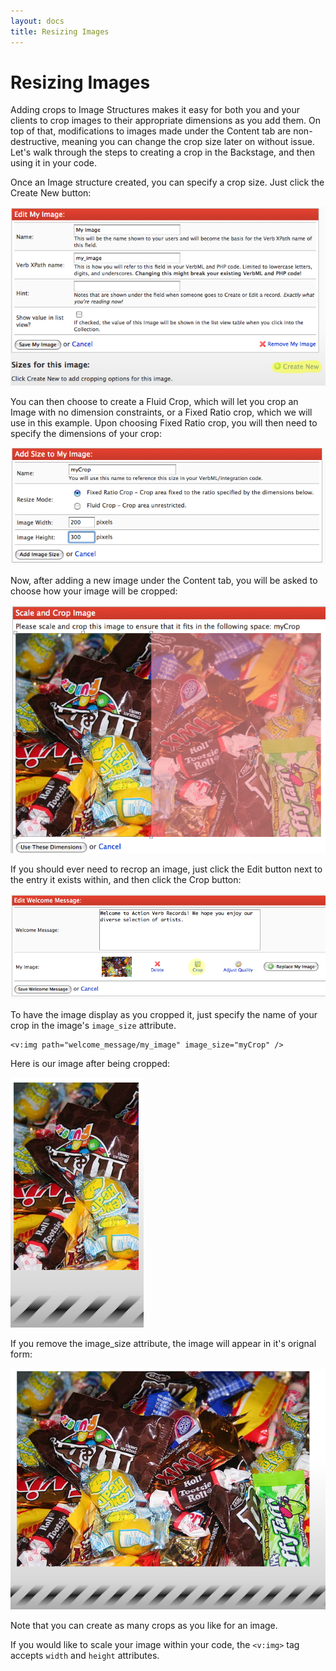 ```yaml
---
layout: docs
title: Resizing Images
---
```


# Resizing Images

Adding crops to Image Structures makes it easy for both you and your
clients to crop images to their appropriate dimensions as you add them.
On top of that, modifications to images made under the Content tab are
non-destructive, meaning you can change the crop size later on without
issue. Let's walk through the steps to creating a crop in the Backstage,
and then using it in your code.

Once an Image structure created, you can specify a crop size. Just click
the Create New button:

![](/images/screenshots/the_website/cookbook/crop_create_new.png)

You can then choose to create a Fluid Crop, which will let you crop an
Image with no dimension constraints, or a Fixed Ratio crop, which we
will use in this example. Upon choosing Fixed Ratio crop, you will then
need to specify the dimensions of your crop:

![](/images/screenshots/the_website/cookbook/crop_size.png)

Now, after adding a new image under the Content tab, you will be asked
to choose how your image will be cropped:

![](/images/screenshots/the_website/cookbook/crop_specify.png)

If you should ever need to recrop an image, just click the Edit button
next to the entry it exists within, and then click the Crop button:

![](/images/screenshots/the_website/cookbook/crop_edit_button.png)

To have the image display as you cropped it, just specify the name of
your crop in the image's `image_size` attribute.

    <v:img path="welcome_message/my_image" image_size="myCrop" />

Here is our image after being cropped:

![](/images/screenshots/the_website/cookbook/crop_after.png)

If you remove the image\_size attribute, the image will appear in it's
orignal form:

![](/images/screenshots/the_website/cookbook/crop_before.png)

Note that you can create as many crops as you like for an image.

If you would like to scale your image within your code, the `<v:img>`
tag accepts `width` and `height` attributes.
